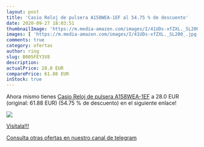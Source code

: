 ```yaml
---
layout: post
title: 'Casio Reloj de pulsera A158WEA-1EF al 54.75 % de descuento'
date: 2020-09-27 18:03:51
thumbnailImage: 'https://m.media-amazon.com/images/I/41UDs-xfZXL._SL200_.jpg'
images: [ 'https://m.media-amazon.com/images/I/41UDs-xfZXL._SL200_.jpg' ]
comments: true
category: ofertas
author: ring
slug: B005FEY3V8
description:
actualPrice: 28.0 EUR
comparePrice: 61.88 EUR
inStock: true
---
```


Ahora mismo tienes [Casio Reloj de pulsera A158WEA-1EF](https://www.amazon.com/dp/B005FEY3V8/?tag=redken08-20) a 28.0 EUR (original: 61.88 EUR) (54.75 %  de descuento) en el siguiente enlace!

[![](https://m.media-amazon.com/images/I/41UDs-xfZXL._SL200_.jpg)](https://www.amazon.com/dp/B005FEY3V8/?tag=redken08-20)

[Visítala!!!](https://www.amazon.com/dp/B005FEY3V8/?tag=redken08-20)

[Consulta otras ofertas en nuestro canal de telegram](https://t.me/s/ofertas25)
